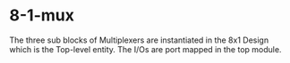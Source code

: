 # 8-1-mux
The three sub blocks of Multiplexers are instantiated in the 8x1 Design which is the Top-level entity. The I/Os are port mapped in the top module.
